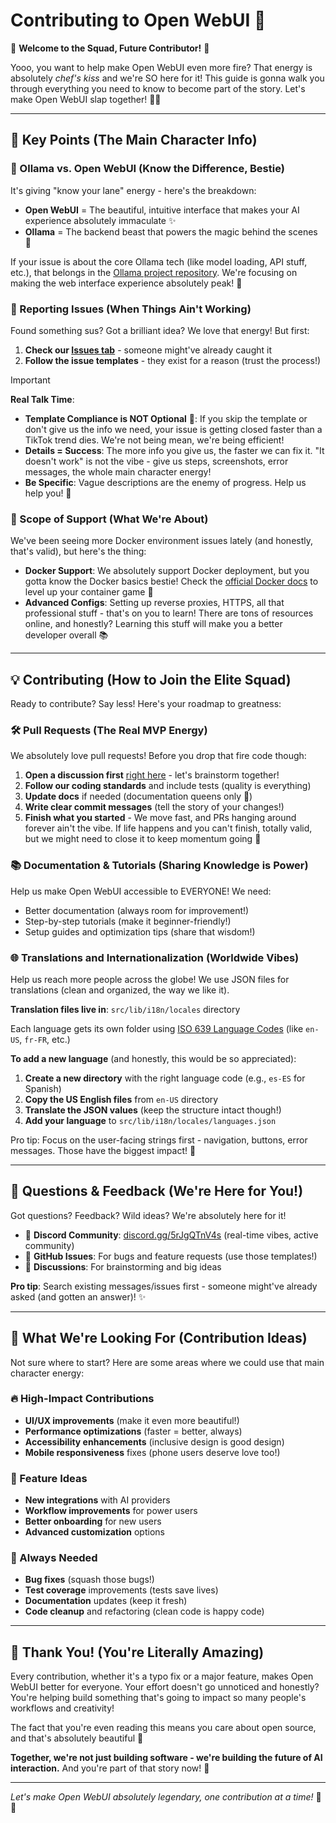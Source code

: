 # Contributing to Open WebUI 💫

🚀 **Welcome to the Squad, Future Contributor!** 🚀

Yooo, you want to help make Open WebUI even more fire? That energy is absolutely *chef's kiss* and we're SO here for it! This guide is gonna walk you through everything you need to know to become part of the story. Let's make Open WebUI slap together! 💪✨

---

## 📌 Key Points (The Main Character Info)

### 🦙 Ollama vs. Open WebUI (Know the Difference, Bestie)

It's giving "know your lane" energy - here's the breakdown:

- **Open WebUI** = The beautiful, intuitive interface that makes your AI experience absolutely immaculate ✨
- **Ollama** = The backend beast that powers the magic behind the scenes 🔋

If your issue is about the core Ollama tech (like model loading, API stuff, etc.), that belongs in the [Ollama project repository](https://ollama.com/). We're focusing on making the web interface experience absolutely peak! 🎯

### 🚨 Reporting Issues (When Things Ain't Working)

Found something sus? Got a brilliant idea? We love that energy! But first:

1. **Check our [Issues tab](https://github.com/open-webui/open-webui/issues)** - someone might've already caught it
2. **Follow the issue templates** - they exist for a reason (trust the process!)

> [!IMPORTANT]
> **Real Talk Time**: 
>
> - **Template Compliance is NOT Optional** 💯: If you skip the template or don't give us the info we need, your issue is getting closed faster than a TikTok trend dies. We're not being mean, we're being efficient!
> - **Details = Success**: The more info you give us, the faster we can fix it. "It doesn't work" is not the vibe - give us steps, screenshots, error messages, the whole main character energy! 
> - **Be Specific**: Vague descriptions are the enemy of progress. Help us help you! 🤝

### 🧭 Scope of Support (What We're About)

We've been seeing more Docker environment issues lately (and honestly, that's valid), but here's the thing:

- **Docker Support**: We absolutely support Docker deployment, but you gotta know the Docker basics bestie! Check the [official Docker docs](https://docs.docker.com/get-started/overview/) to level up your container game 🐳
- **Advanced Configs**: Setting up reverse proxies, HTTPS, all that professional stuff - that's on you to learn! There are tons of resources online, and honestly? Learning this stuff will make you a better developer overall 📚

---

## 💡 Contributing (How to Join the Elite Squad)

Ready to contribute? Say less! Here's your roadmap to greatness:

### 🛠 Pull Requests (The Real MVP Energy)

We absolutely love pull requests! Before you drop that fire code though:

1. **Open a discussion first** [right here](https://github.com/open-webui/open-webui/discussions/new/choose) - let's brainstorm together!
2. **Follow our coding standards** and include tests (quality is everything)
3. **Update docs** if needed (documentation queens only 💅)
4. **Write clear commit messages** (tell the story of your changes!)
5. **Finish what you started** - We move fast, and PRs hanging around forever ain't the vibe. If life happens and you can't finish, totally valid, but we might need to close it to keep momentum going 🚀

### 📚 Documentation & Tutorials (Sharing Knowledge is Power)

Help us make Open WebUI accessible to EVERYONE! We need:
- Better documentation (always room for improvement!)
- Step-by-step tutorials (make it beginner-friendly!)
- Setup guides and optimization tips (share that wisdom!)

### 🌐 Translations and Internationalization (Worldwide Vibes)

Help us reach more people across the globe! We use JSON files for translations (clean and organized, the way we like it).

**Translation files live in**: `src/lib/i18n/locales` directory

Each language gets its own folder using [ISO 639 Language Codes](http://www.lingoes.net/en/translator/langcode.htm) (like `en-US`, `fr-FR`, etc.)

**To add a new language** (and honestly, this would be so appreciated):

1. **Create a new directory** with the right language code (e.g., `es-ES` for Spanish)
2. **Copy the US English files** from `en-US` directory 
3. **Translate the JSON values** (keep the structure intact though!)
4. **Add your language** to `src/lib/i18n/locales/languages.json`

Pro tip: Focus on the user-facing strings first - navigation, buttons, error messages. Those have the biggest impact! 🎯

---

## 🤔 Questions & Feedback (We're Here for You!)

Got questions? Feedback? Wild ideas? We're absolutely here for it!

- 💬 **Discord Community**: [discord.gg/5rJgQTnV4s](https://discord.gg/5rJgQTnV4s) (real-time vibes, active community)
- 🐛 **GitHub Issues**: For bugs and feature requests (use those templates!)
- 💭 **Discussions**: For brainstorming and big ideas

**Pro tip**: Search existing messages/issues first - someone might've already asked (and gotten an answer)! ✨

---

## 🎯 What We're Looking For (Contribution Ideas)

Not sure where to start? Here are some areas where we could use that main character energy:

### 🔥 High-Impact Contributions
- **UI/UX improvements** (make it even more beautiful!)
- **Performance optimizations** (faster = better, always)
- **Accessibility enhancements** (inclusive design is good design)
- **Mobile responsiveness** fixes (phone users deserve love too!)

### 🌟 Feature Ideas
- **New integrations** with AI providers
- **Workflow improvements** for power users  
- **Better onboarding** for new users
- **Advanced customization** options

### 🐛 Always Needed
- **Bug fixes** (squash those bugs!)
- **Test coverage** improvements (tests save lives)
- **Documentation** updates (keep it fresh)
- **Code cleanup** and refactoring (clean code is happy code)

---

## 🙏 Thank You! (You're Literally Amazing)

Every contribution, whether it's a typo fix or a major feature, makes Open WebUI better for everyone. Your effort doesn't go unnoticed and honestly? You're helping build something that's going to impact so many people's workflows and creativity! 

The fact that you're even reading this means you care about open source, and that's absolutely beautiful 💫

**Together, we're not just building software - we're building the future of AI interaction.** And you're part of that story now! 🌟

---

*Let's make Open WebUI absolutely legendary, one contribution at a time!* 🚀💪
